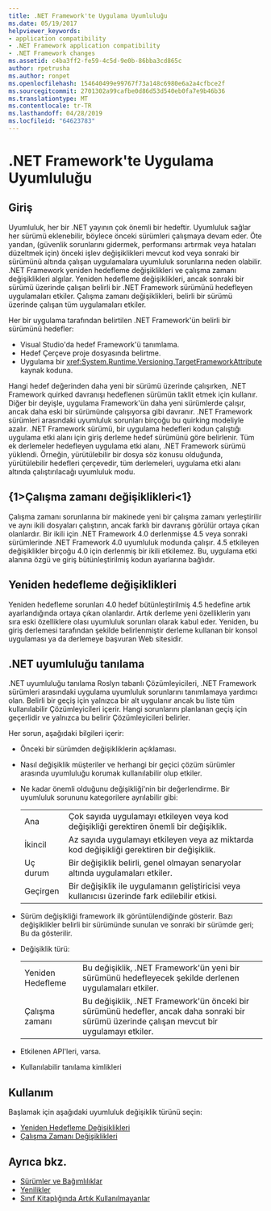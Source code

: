```yaml
---
title: .NET Framework'te Uygulama Uyumluluğu
ms.date: 05/19/2017
helpviewer_keywords:
- application compatibility
- .NET Framework application compatibility
- .NET Framework changes
ms.assetid: c4ba3ff2-fe59-4c5d-9e0b-86bba3cd865c
author: rpetrusha
ms.author: ronpet
ms.openlocfilehash: 154640499e99767f73a148c6980e6a2a4cfbce2f
ms.sourcegitcommit: 2701302a99cafbe0d86d53d540eb0fa7e9b46b36
ms.translationtype: MT
ms.contentlocale: tr-TR
ms.lasthandoff: 04/28/2019
ms.locfileid: "64623783"
---
```

# <a name="application-compatibility-in-the-net-framework"></a>.NET Framework'te Uygulama Uyumluluğu

## <a name="introduction"></a>Giriş
Uyumluluk, her bir .NET yayının çok önemli bir hedeftir. Uyumluluk sağlar her sürümü eklenebilir, böylece önceki sürümleri çalışmaya devam eder. Öte yandan, (güvenlik sorunlarını gidermek, performansı artırmak veya hataları düzeltmek için) önceki işlev değişiklikleri mevcut kod veya sonraki bir sürümünü altında çalışan uygulamalara uyumluluk sorunlarına neden olabilir. .NET Framework yeniden hedefleme değişiklikleri ve çalışma zamanı değişiklikleri algılar. Yeniden hedefleme değişiklikleri, ancak sonraki bir sürümü üzerinde çalışan belirli bir .NET Framework sürümünü hedefleyen uygulamaları etkiler. Çalışma zamanı değişiklikleri, belirli bir sürümü üzerinde çalışan tüm uygulamaları etkiler.

Her bir uygulama tarafından belirtilen .NET Framework'ün belirli bir sürümünü hedefler:

* Visual Studio'da hedef Framework'ü tanımlama.
* Hedef Çerçeve proje dosyasında belirtme.
* Uygulama bir <xref:System.Runtime.Versioning.TargetFrameworkAttribute> kaynak koduna.

Hangi hedef değerinden daha yeni bir sürümü üzerinde çalışırken, .NET Framework quirked davranışı hedeflenen sürümün taklit etmek için kullanır. Diğer bir deyişle, uygulama Framework'ün daha yeni sürümlerde çalışır, ancak daha eski bir sürümünde çalışıyorsa gibi davranır. .NET Framework sürümleri arasındaki uyumluluk sorunları birçoğu bu quirking modeliyle azalır. .NET Framework sürümü, bir uygulama hedefleri kodun çalıştığı uygulama etki alanı için giriş derleme hedef sürümünü göre belirlenir. Tüm ek derlemeler hedefleyen uygulama etki alanı, .NET Framework sürümü yüklendi. Örneğin, yürütülebilir bir dosya söz konusu olduğunda, yürütülebilir hedefleri çerçevedir, tüm derlemeleri, uygulama etki alanı altında çalıştırılacağı uyumluluk modu.

## <a name="runtime-changes"></a>{1&gt;Çalışma zamanı değişiklikleri&lt;1}

Çalışma zamanı sorunlarına bir makinede yeni bir çalışma zamanı yerleştirilir ve aynı ikili dosyaları çalıştırın, ancak farklı bir davranış görülür ortaya çıkan olanlardır. Bir ikili için .NET Framework 4.0 derlenmişse 4.5 veya sonraki sürümlerinde .NET Framework 4.0 uyumluluk modunda çalışır. 4.5 etkileyen değişiklikler birçoğu 4.0 için derlenmiş bir ikili etkilemez. Bu, uygulama etki alanına özgü ve giriş bütünleştirilmiş kodun ayarlarına bağlıdır.

## <a name="retargeting-changes"></a>Yeniden hedefleme değişiklikleri

Yeniden hedefleme sorunları 4.0 hedef bütünleştirilmiş 4.5 hedefine artık ayarlandığında ortaya çıkan olanlardır. Artık derleme yeni özelliklerin yanı sıra eski özelliklere olası uyumluluk sorunları olarak kabul eder. Yeniden, bu giriş derlemesi tarafından şekilde belirlenmiştir derleme kullanan bir konsol uygulaması ya da derlemeye başvuran Web sitesidir.

## <a name="net-compatibility-diagnostics"></a>.NET uyumluluğu tanılama

.NET uyumluluğu tanılama Roslyn tabanlı Çözümleyicileri, .NET Framework sürümleri arasındaki uygulama uyumluluk sorunlarını tanımlamaya yardımcı olan. Belirli bir geçiş için yalnızca bir alt uygulanır ancak bu liste tüm kullanılabilir Çözümleyicileri içerir. Hangi sorunlarını planlanan geçiş için geçerlidir ve yalnızca bu belirir Çözümleyicileri belirler.

Her sorun, aşağıdaki bilgileri içerir:

- Önceki bir sürümden değişikliklerin açıklaması.

- Nasıl değişiklik müşteriler ve herhangi bir geçici çözüm sürümler arasında uyumluluğu korumak kullanılabilir olup etkiler.

- Ne kadar önemli olduğunu değişikliği'nin bir değerlendirme. Bir uyumluluk sorununu kategorilere ayrılabilir gibi:

    |   |   |
    |---|---|
    |Ana|Çok sayıda uygulamayı etkileyen veya kod değişikliği gerektiren önemli bir değişiklik.|
    |İkincil|Az sayıda uygulamayı etkileyen veya az miktarda kod değişikliği gerektiren bir değişiklik.|
    |Uç durum|Bir değişiklik belirli, genel olmayan senaryolar altında uygulamaları etkiler.|
    |Geçirgen|Bir değişiklik ile uygulamanın geliştiricisi veya kullanıcısı üzerinde fark edilebilir etkisi.|

- Sürüm değişikliği framework ilk görüntülendiğinde gösterir. Bazı değişiklikler belirli bir sürümünde sunulan ve sonraki bir sürümde geri; Bu da gösterilir.

- Değişiklik türü:

    |   |   |
    |---|---|
    |Yeniden Hedefleme|Bu değişiklik, .NET Framework'ün yeni bir sürümünü hedefleyecek şekilde derlenen uygulamaları etkiler.|
    |Çalışma zamanı|Bu değişiklik, .NET Framework'ün önceki bir sürümünü hedefler, ancak daha sonraki bir sürümü üzerinde çalışan mevcut bir uygulamayı etkiler.|

- Etkilenen API'leri, varsa.

- Kullanılabilir tanılama kimlikleri

## <a name="usage"></a>Kullanım
Başlamak için aşağıdaki uyumluluk değişiklik türünü seçin:

* [Yeniden Hedefleme Değişiklikleri](./retargeting/index.md)
* [Çalışma Zamanı Değişiklikleri](./runtime/index.md)

## <a name="see-also"></a>Ayrıca bkz.

- [Sürümler ve Bağımlılıklar](../../../docs/framework/migration-guide/versions-and-dependencies.md)
- [Yenilikler](../../../docs/framework/whats-new/index.md)
- [Sınıf Kitaplığında Artık Kullanılmayanlar](../../../docs/framework/whats-new/whats-obsolete.md)
